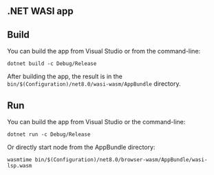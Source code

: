 ## .NET WASI app

## Build

You can build the app from Visual Studio or from the command-line:

```
dotnet build -c Debug/Release
```

After building the app, the result is in the
`bin/$(Configuration)/net8.0/wasi-wasm/AppBundle` directory.

## Run

You can build the app from Visual Studio or the command-line:

```
dotnet run -c Debug/Release
```

Or directly start node from the AppBundle directory:

```
wasmtime bin/$(Configuration)/net8.0/browser-wasm/AppBundle/wasi-lsp.wasm
```
